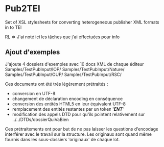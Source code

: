 Pub2TEI
=======

Set of XSL stylesheets for converting heterogeneous publisher XML formats in to TEI

RL => J'ai noté ici les tâches que j'ai effectuées pour info

Ajout d'exemples
-----------------
J'ajoute 4 dossiers d'exemples avec 10 docs XML de chaque éditeur
    Samples/TestPubInput/IOP/
    Samples/TestPubInput/Nature/
    Samples/TestPubInput/OUP/
    Samples/TestPubInput/RSC/

Ces documents ont été très légèrement prétraités :
  - conversion en UTF-8
  - changement de déclaration encoding en conséquence
  - conversion des entités HTML5 en leur équivalent UTF-8
  - remplacement des entités restantes par un token '___ENT___'
  - modification des appels DTD pour qu'ils pointent relativement sur ../../DTDs/dossierQuiVaBien

Ces prétraitements ont pour but de ne pas laisser les questions d'encodage interférer avec le travail sur la structure. Les originaux sont quand même fournis dans les sous-dossiers 'originaux' de chaque lot.
